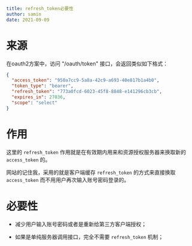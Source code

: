 ```yaml
title: refresh_token必要性
author: samin
date: 2021-09-09 
```

# 来源

在oauth2方案中，访问 "/oauth/token" 接口，会返回类似如下格式：

```json
{
  "access_token": "950a7cc9-5a8a-42c9-a693-40e817b1a4b0",
  "token_type": "bearer",
  "refresh_token": "773a0fcd-6023-45f8-8848-e141296cb3cb",
  "expires_in": 27036,
  "scope": "select"
}
```

# 作用

这里的 `refresh_token` 作用就是在有效期内用来和资源授权服务器来换取新的 `access_token` 的。

网站的记住我，采用的就是客户端缓存 `refresh_token` 的方式来直接换取 `access_token` 而不用用户再次输入账号密码登录的。

# 必要性

- 减少用户输入账号密码或者是重新给第三方客户端授权；

- 如果是单纯服务器调用接口，完全不需要 `refresh_token` 机制；